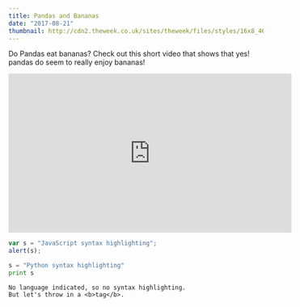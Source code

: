 ```yaml
---
title: Pandas and Bananas
date: "2017-08-21"
thumbnail: http://cdn2.theweek.co.uk/sites/theweek/files/styles/16x8_465/public/2016/09/160905-panda1_0.jpg?itok=ze4NEKzb
---
```


Do Pandas eat bananas? Check out this short video that shows that yes! pandas do
seem to really enjoy bananas!

<iframe width="560" height="315" src="https://www.youtube.com/embed/4SZl1r2O_bY" frameborder="0" allowfullscreen></iframe>

```javascript
var s = "JavaScript syntax highlighting";
alert(s);
```
 
```python
s = "Python syntax highlighting"
print s
```
 
```
No language indicated, so no syntax highlighting. 
But let's throw in a <b>tag</b>.
```